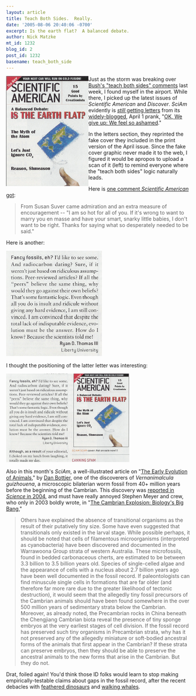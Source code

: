 ```yaml
---
layout: article
title: Teach Both Sides.  Really.
date: '2005-08-06 20:40:06 -0700'
excerpt: Is the earth flat?  A balanced debate.
author: Nick Matzke
mt_id: 1232
blog_id: 2
post_id: 1232
basename: teach_both_side
---
```

<img src="/uploads/2005/2005_04_SciAm_fake_cover_small.png" alt="" style="float:left;" />Just as the storm was breaking over [Bush's "teach both sides" comments](/archives/2005/08/the-reaction-to.html) last week, I found myself in the airport.  While there, I picked up the latest issues of _Scientific American_ and _Discover_. _SciAm_ evidently is [_still_ getting letters](http://www.sciam.com/article.cfm?chanID=sa006&amp;articleID=000AE9C9-0414-12DC-807E83414B7F0000&amp;colID=3) from its [widely-blogged](http://www.pandasthumb.org/pt-archives/000911.html), April 1 prank, "[OK, We give up: We feel so ashamed](http://www.sciam.com/article.cfm?articleID=000E555C-4387-1237-81CB83414B7FFE9F)."  

In the letters section, they reprinted the fake cover they included in the print version of the April issue. Since the fake cover graphic never made it to the web, I figured it would be apropos to upload a scan of it (left) to remind everyone where the "teach both sides" logic naturally leads.

Here is [one comment _Scientific American_ got](http://www.sciam.com/article.cfm?chanID=sa006&amp;articleID=000AE9C9-0414-12DC-807E83414B7F0000&amp;colID=3):

> From Susan Suver came admiration and an extra measure of encouragement -- "I am so hot for all of you. If it's wrong to want to marry you en masse and have your smart, snarky little babies, I don't want to be right. Thanks for saying what so desperately needed to be said."

Here is another:

<img src="/uploads/2005/2005_04_SciAm_Ryan_Thomas_comment.png" alt="" />

I thought the positioning of the latter letter was interesting:

<img src="/uploads/2005/2005_04_SciAm_Ryan_Thomas_comment_cover.png" alt="" />

Also in this month's _SciAm_, a well-illustrated article on "[The Early Evolution of Animals](http://www.sciam.com/article.cfm?chanID=sa006&amp;articleID=00034647-C88D-12DB-882283414B7F0000)," by [Dan Bottjer](http://www.ncbi.nlm.nih.gov/entrez/query.fcgi?db=pubmed&amp;cmd=Search&amp;term=%22Bottjer+DJ%22%5BAuthor%5D), one of the discoverers of _Vernanimalcula guizhouena_, a microscopic bilaterian worm fossil from 40+ million years before the beginning of the Cambrian.  This discovery was [reported in _Science_ in 2004](http://www.ncbi.nlm.nih.gov/entrez/query.fcgi?cmd=Retrieve&amp;db=pubmed&amp;dopt=Abstract&amp;list_uids=15178752&amp;query_hl=4), and must have really annoyed Stephen Meyer and crew, who only in 2003 boldly wrote, in "[The Cambrian Explosion: Biology's Big Bang](http://www.discovery.org/scripts/viewDB/filesDB-download.php?id=29),"

> Others have explained the absence of transitional organisms as the result of their putatively tiny size. Some have even suggested that transitionals only existed in the larval stage. While possible perhaps, it should be noted that cells of filamentous microorganisms (interpreted as cyanobacteria) have been discovered and documented in the Warrawoona Group strata of western Australia. These microfossils, found in bedded carbonaceous cherts, are estimated to be between 3.3 billion to 3.5 billion years old. Species of single-celled algae and the appearance of cells with a nucleus about 2.7 billion years ago have been well documented in the fossil record. If paleontologists can find minuscule single cells in formations that are far older (and therefore far more rare due to the greater likelihood of tectonic destruction), it would seem that the allegedly tiny fossil precursors of the Cambrian animals should have been found somewhere in the over 500 million years of sedimentary strata below the Cambrian. Moreover, as already noted, the Precambrian rocks in China beneath the Chengjiang Cambrian biota reveal the presence of tiny sponge embryos at the very earliest stages of cell division. If the fossil record has preserved such tiny organisms in Precambrian strata, why has it not preserved any of the allegedly miniature or soft-bodied ancestral forms of the animals that first appear in the Cambrian? If these strata can preserve embryos, then they should be able to preserve the ancestral animals to the new forms that arise in the Cambrian. But they do not.

Drat, foiled again! You'd think those ID folks would learn to stop making empirically-testable claims about gaps in the fossil record, after the recent debacles with [feathered dinosaurs](http://research.amnh.org/vertpaleo/dinobird.html) and [walking whales](http://news.nationalgeographic.com/news/2001/09/0919_walkingwhale.html).

